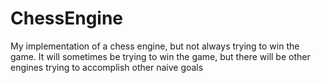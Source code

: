 # ChessEngine
My implementation of a chess engine, but not always trying to win the game. It will sometimes be trying to win the game, but there will be other engines trying to accomplish other naive goals
